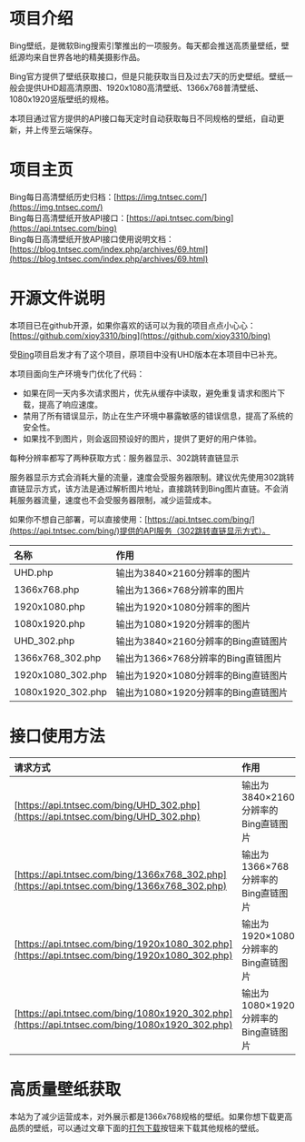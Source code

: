 # 项目介绍

Bing壁纸，是微软Bing搜索引擎推出的一项服务。每天都会推送高质量壁纸，壁纸源均来自世界各地的精美摄影作品。

Bing官方提供了壁纸获取接口，但是只能获取当日及过去7天的历史壁纸。壁纸一般会提供UHD超高清原图、1920x1080高清壁纸、1366x768普清壁纸、1080x1920竖版壁纸的规格。

本项目通过官方提供的API接口每天定时自动获取每日不同规格的壁纸，自动更新，并上传至云端保存。

# 项目主页

Bing每日高清壁纸历史归档：[https://img.tntsec.com/](https://img.tntsec.com/)  
Bing每日高清壁纸开放API接口：[https://api.tntsec.com/bing](https://api.tntsec.com/bing)  
Bing每日高清壁纸开放API接口使用说明文档：[https://blog.tntsec.com/index.php/archives/69.html](https://blog.tntsec.com/index.php/archives/69.html)

# 开源文件说明

本项目已在github开源，如果你喜欢的话可以为我的项目点点小心心：[https://github.com/xioy3310/bing](https://github.com/xioy3310/bing)

受[Bing](https://github.com/mike126126/bing/)项目启发才有了这个项目，原项目中没有UHD版本在本项目中已补充。

本项目面向生产环境专门优化了代码：
 * 如果在同一天内多次请求图片，优先从缓存中读取，避免重复请求和图片下载，提高了响应速度。
 * 禁用了所有错误显示，防止在生产环境中暴露敏感的错误信息，提高了系统的安全性。
 * 如果找不到图片，则会返回预设好的图片，提供了更好的用户体验。

每种分辨率都写了两种获取方式：服务器显示、302跳转直链显示

服务器显示方式会消耗大量的流量，速度会受服务器限制。建议优先使用302跳转直链显示方式，该方法是通过解析图片地址，直接跳转到Bing图片直链。不会消耗服务器流量，速度也不会受服务器限制，减少运营成本。

如果你不想自己部署，可以直接使用：[https://api.tntsec.com/bing/](https://api.tntsec.com/bing/)提供的API服务（302跳转直链显示方式）。

|  名称  |  作用  |
| :----- | :----- |
|UHD.php          |输出为3840×2160分辨率的图片|
|1366x768.php     |输出为1366×768分辨率的图片 |
|1920x1080.php    |输出为1920×1080分辨率的图片|
|1080x1920.php    |输出为1080×1920分辨率的图片|
|UHD_302.php      |输出为3840×2160分辨率的Bing直链图片|
|1366x768_302.php |输出为1366×768分辨率的Bing直链图片 |
|1920x1080_302.php|输出为1920×1080分辨率的Bing直链图片|
|1080x1920_302.php|输出为1080×1920分辨率的Bing直链图片|

# 接口使用方法

| 请求方式 | 作用 |
| :----- | :----- |
|[https://api.tntsec.com/bing/UHD_302.php](https://api.tntsec.com/bing/UHD_302.php)            |输出为3840×2160分辨率的Bing直链图片|
|[https://api.tntsec.com/bing/1366x768_302.php](https://api.tntsec.com/bing/1366x768_302.php)  |输出为1366×768分辨率的Bing直链图片 |
|[https://api.tntsec.com/bing/1920x1080_302.php](https://api.tntsec.com/bing/1920x1080_302.php)|输出为1920×1080分辨率的Bing直链图片|
|[https://api.tntsec.com/bing/1080x1920_302.php](https://api.tntsec.com/bing/1080x1920_302.php)|输出为1080×1920分辨率的Bing直链图片|

# 高质量壁纸获取

本站为了减少运营成本，对外展示都是1366x768规格的壁纸。如果你想下载更高品质的壁纸，可以通过文章下面的[打包下载](https://www.123912.com/s/LAooTd-f2rPH)按钮来下载其他规格的壁纸。
